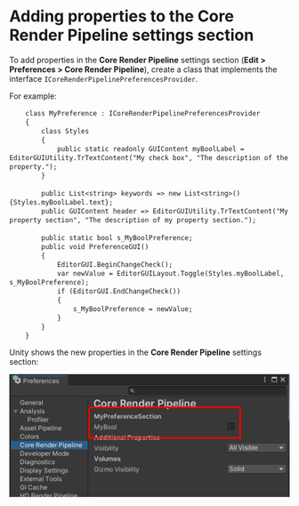 # Adding properties to the Core Render Pipeline settings section

To add properties in the **Core Render Pipeline** settings section (**Edit > Preferences > Core Render Pipeline**), create a class that implements the interface `ICoreRenderPipelinePreferencesProvider`.

For example:

```
    class MyPreference : ICoreRenderPipelinePreferencesProvider
    {
        class Styles
        {
            public static readonly GUIContent myBoolLabel = EditorGUIUtility.TrTextContent("My check box", "The description of the property.");
        }

        public List<string> keywords => new List<string>() {Styles.myBoolLabel.text};
        public GUIContent header => EditorGUIUtility.TrTextContent("My property section", "The description of my property section.");

        public static bool s_MyBoolPreference;
        public void PreferenceGUI()
        {
            EditorGUI.BeginChangeCheck();
            var newValue = EditorGUILayout.Toggle(Styles.myBoolLabel, s_MyBoolPreference);
            if (EditorGUI.EndChangeCheck())
            {
                s_MyBoolPreference = newValue;
            }
        }
    }
```

Unity shows the new properties in the **Core Render Pipeline** settings section:

![](Images/core_render_pipeline_preference_provider.png)
